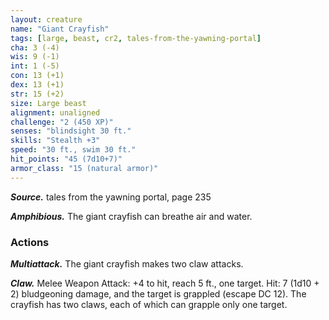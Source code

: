 ```yaml
---
layout: creature
name: "Giant Crayfish"
tags: [large, beast, cr2, tales-from-the-yawning-portal]
cha: 3 (-4)
wis: 9 (-1)
int: 1 (-5)
con: 13 (+1)
dex: 13 (+1)
str: 15 (+2)
size: Large beast
alignment: unaligned
challenge: "2 (450 XP)"
senses: "blindsight 30 ft."
skills: "Stealth +3"
speed: "30 ft., swim 30 ft."
hit_points: "45 (7d10+7)"
armor_class: "15 (natural armor)"
---
```


***Source.*** tales from the yawning portal,  page 235

***Amphibious.*** The giant crayfish can breathe air and water.

### Actions

***Multiattack.*** The giant crayfish makes two claw attacks.

***Claw.*** Melee Weapon Attack: +4 to hit, reach 5 ft., one target. Hit: 7 (1d10 + 2) bludgeoning damage, and the target is grappled (escape DC 12). The crayfish has two claws, each of which can grapple only one target.
